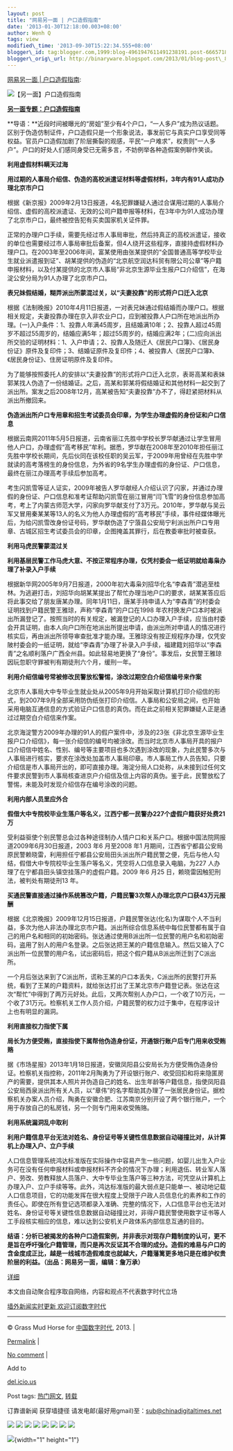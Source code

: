 ```yaml
--- 
layout: post 
title: "网易另一面 | 户口造假指南" 
date: '2013-01-30T12:18:00.003+08:00' 
author: Wenh Q
tags: view
modified\_time: '2013-09-30T15:22:34.555+08:00' 
blogger\_id: tag:blogger.com,1999:blog-4961947611491238191.post-6665718925250397830
blogger\_orig\_url: http://binaryware.blogspot.com/2013/01/blog-post\_8226.html
---
```

[网易另一面 |
户口造假指南](http://feedproxy.google.com/~r/chinagfwblog/~3/UxWoHFlUxlA/):

![【另一面】户口造假指南](http://img6.cache.netease.com/cnews/2013/1/29/201301290712451c358.jpg)

**[另一面专题：户口造假指南](http://view.163.com/special/reviews/hukou0129.html)**

**导语：**近段时间被曝光的“房姐”至少有4个户口，“一人多户”成为热议话题。区别于伪造仿制证件，户口造假只是一个形象说法，事发前它与真实户口享受同等权益。官员户口造假加剧了阶层撕裂的观感，平民“一户难求”，权贵则“一人多户”。户口的好处人们感同身受已无需多言，不妨例举各种造假案例聊作笑谈。

**利用虚假材料瞒天过海**

**用过期的人事局介绍信、伪造的高校派遣证材料等虚假材料，3年内有91人成功办理北京市户口**

根据《新京报》2009年2月13日报道，4名犯罪嫌疑人通过合谋用过期的人事局介绍信、虚假的高校派遣证、无效的公司户籍申报等材料，在3年中为91人成功办理了北京市户口，最终被控告犯有买卖国家机关证件罪。

正常的办理户口手续，需要先经过市人事局审批，然后持真正的高校派遣证，接收的单位也需要经过市人事局审批后备案，但4人绕开这些程序，直接持虚假材料办理户口。在2003年至2006年间，富某使用由张某提供的“全国普通高等学校毕业生就业派遣报到证”、胡某提供的伪造的“北京航空润达科贸有限公司公章”等户籍申报材料，以及付某提供的北京市人事局“非北京生源毕业生报户口介绍信”，在海淀公安分局为91人办理了北京市户口。

**表兄妹假结婚，糊弄派出所蒙混过关，以“夫妻投靠”的形式将户口迁入北京**

根据《法制晚报》2010年4月11日报道，一对表兄妹通过假结婚而办理户口。根据相关规定，夫妻投靠办理在京入非农业户口，应到被投靠人户口所在地派出所办理。(一)入户条件：1、投靠人年满45周岁，且结婚满10年；2、投靠人超过45周岁不超过55周岁的，结婚应满5年；超过55周岁的，结婚应满2年；(二)应向派出所交验的证明材料：1、入户申请；2、投靠人及随迁人《居民户口簿》、《居民身份证》原件及复印件；3、结婚证原件及复印件；4、被投靠人《居民户口簿》、《居民身份证》、住房证明原件及复印件。

为了能够按照委托人的安排以“夫妻投靠”的形式将户口迁入北京，表哥高某和表妹郭某找人伪造了一份结婚证。之后，高某和郭某将假结婚证和其他材料一起交到了派出所。案发之后2008年12月，高某被告知“夫妻投靠”办不了，得赶紧把材料从派出所撤回来。

**伪造派出所户口专用章和招生考试委员会印章，为学生办理虚假的身份证和户口信息**

根据云南网2011年5月5日报道，云南省丽江先胜中学校长罗华献通过让学生冒用他人户口，办理虚假“高考移民”牟利。据悉，罗华献在2008年至2010年担任丽江先胜中学校长期间，先后伙同在该校任职的吴云军，于2009年用曾经在先胜中学就读的高考落榜生的身份信息，为外省的9名学生办理虚假的身份证、户口信息，最终在丽江办理高考手续后参加高考。

考生闪凯雪等证人证实，2009年被告人罗华献经人介绍认识了闪家，并通过办理假的身份证、户口信息和准考证帮助闪凯雪在丽江冒用“闫飞雪”的身份信息参加高考，考上了内蒙古师范大学，闪家向罗华献支付了3万元。2010年，罗华献与吴云军又冒用秦某某等13人的名义为他人办理虚假的“高考移民”手续，事件经媒体曝光后，为给闪凯雪改身份证号码，罗华献伪造了宁蒗县公安局宁利派出所户口专用章、古城区招生考试委员会的印章，企图掩盖其罪行，后在教委审批时被查获。

**利用马虎民警蒙混过关**

**利用基层民警工作马虎大意、不按正常程序办理，仅凭村委会一纸证明就给毒枭办理了补录入户手续**

根据新华网2005年9月7日报道，2000年初大毒枭刘招华化名“李森青”潜逃至桂林。为逃避打击，刘招华向胡某某提出了帮忙办理当地户口的要求，胡某某答应后将此事交给了朋友唐某办理。同年1月11日，唐某手持申请人为“李森青”的村委会证明找到户籍民警王雅琼，声称“李森青”的户口在1998 年农村换发户口本时被派出所漏登记了。按照当时的有关规定，被漏登记的人口办理入户手续，应当由村委会开具证明，由本人向户口所在地派出所提出申请，由派出所对申请人的情况进行核实后，再由派出所领导审查批准才能办理。王雅琼没有按正规程序办理，仅凭安陂村委会的一纸证明，就给“李森青”办理了补录入户手续，福建籍刘招华以“李森青”之名顺利落户广西全州县。如此轻易地更换了“身份”。事发后，女民警王雅琼因玩忽职守罪被判有期徒刑六个月，缓刑一年。

**利用介绍信编号常被修改民警放松警惕，涂改过期空白介绍信编号来作案**

北京市人事局大中专毕业生就业处从2005年9月开始采取计算机打印介绍信的形式，到2007年9月全部采用防伪纸张打印介绍信。人事局和公安局之间，也开始采用电脑互通信息的方式验证户口信息的真伪。而在此之前相关犯罪嫌疑人正是通过过期空白介绍信来作案。

北京海淀警方2009年办理的91人的假户案件中，涉及的23张《非北京生源毕业生报户口介绍信》，每一张介绍信的编号均被涂改。而当时北京市人事局开具的报户口介绍信中姓名、性别、编号等主要项目也多次遇到涂改的现象，为此民警多次与人事局进行核实，要求在涂改处加盖市人事局印章。市人事局工作人员告知，只要介绍信是市人事局开出的，即可直接办理。海淀分局人口处称，从未接到过任何文件要求民警到市人事局核查进京户介绍信及信上内容的真伪。鉴于此，民警放松了警惕，未能及时发现介绍信存在编号涂改的问题。

**利用内部人员里应外合**

**假借大中专院校毕业生落户等名义，江西宁都一民警办227个虚假户籍获好处费21万**

受利益驱使个别民警总会过各种途径制办人情户口和关系户口。根据中国法院网报道2009年6月30日报道，2003 年6 月至2008 年1 月期间，江西省宁都县公安局原民警赖晓雷，利用担任宁都县公安局田头派出所户籍民警之便，先后与他人勾结，假借大中专院校毕业生落户等名义，凭空将人口信息录入电脑，为227 人办理了在宁都县田头镇空挂落户的虚假户籍。2009 年6 月25 日，赖晓雷因触犯刑法，被判处有期徒刑13 年。

**买通民警直接通过操作系统篡改户籍，户籍民警3次帮人办理北京户口获43万元报酬**

根据《北京晚报》2009年12月15日报道，户籍民警张达(化名)为谋取个人不当利益，多次为他人非法办理北京市户籍。派出所综合信息系统中每位民警都有属于自己的用户名和相同的初始密码。张达通过使用B派出所一位民警的用户名和初始密码，盗用了别人的用户名登录。之后张达把王某的户籍信息输入。然后又输入了C派出所一位民警的用户名，试出密码后，把这个假户籍从B派出所迁到了C派出所。

一个月后张达来到了C派出所，谎称王某的户口本丢失，C派出所的民警打开系统，看到了王某的户籍资料，就给张达打出了王某北京市户籍登记表。张达在这次“帮忙”中得到了两万元好处。此后，又两次帮别人办户口，一个收了10万元，一个收了31万元。检察机关工作人员介绍，户籍民警的权力过于集中，在程序设计上也有明显的漏洞。

**利用直接权力指使下属**

**局长为方便受贿，直接指使下属帮他伪造身份证，开通银行账户后专门用来收受贿赂**

据《市场星报》2013年1月18日报道，安徽凤阳县公安局长为方便受贿伪造身份证。检察机关指控称，2011年2月陶勇为了开设银行账户、收受回扣和将来隐匿房产的需要，提供其本人照片并伪造自己的姓名、出生年龄等户籍信息，指使凤阳县公安局西泉派出所有关人员，以“章伟”的名字帮助其办理了一张居民身份证。据检察机关办案人员介绍，陶勇在安徽合肥、江苏南京分别开设了两个银行账户，一个用于存放自己的私房钱，另一个则专门用来收受贿赂。

**利用系统漏洞乱中取利**

**利用户籍信息平台无法对姓名、身份证号等关键性信息数据自动碰撞比对，从计算机上办理入户、立户手续**

人口信息管理系统鸿达标准版在实际操作中容易产生一些问题，如婴儿出生入户业务可在没有任何申报材料或申报材料不齐全的情况下办理；利用退伍、转业军人落户、劳改、劳教释放人员落户、大中专毕业生落户等三种方法，可凭空从计算机上办理入户、立户手续等等。此外，鸿达标准版的最大弱点是只能单一、被动地记载人口信息项目，它的功能发挥在很大程度上受限于户政人员信息化的素养和工作的责任心。即使在所有登记选项都录入准确、完整的情况下，人口信息平台也无法对姓名、身份证号等关键性信息数据自动碰撞比对，非得户籍民警使用数字证书等人工手段核实相应的信息，难以达到公安机关户政体系内部信息互通的目的。

**结语：**分析已被揭发的各种户口造假案例，并非表示对现存户籍制度的认可，更不是旨在呼吁强化户籍管理，而只是再次反证其不合理的成分。造假的难易与户口的含金度成正比，越是一线城市造假难度也就越大，户籍藩篱更多地只是在维护权贵阶层的利益。**（出品：网易另一面，编辑：詹万承）**

[详细](http://news.163.com/%E5%88%86%E6%9E%90%E5%B7%B2%E8%A2%AB%E6%8F%AD%E5%8F%91%E7%9A%84%E5%90%84%E7%A7%8D%E6%88%B7%E5%8F%A3%E9%80%A0%E5%81%87%E6%A1%88%E4%BE%8B%EF%BC%8C%E5%B9%B6%E9%9D%9E%E8%A1%A8%E7%A4%BA%E5%AF%B9%E7%8E%B0%E5%AD%98%E6%88%B7%E7%B1%8D%E5%88%B6%E5%BA%A6%E7%9A%84%E8%AE%A4%E5%8F%AF%EF%BC%8C%E6%9B%B4%E4%B8%8D%E6%98%AF%E6%97%A8%E5%9C%A8%E5%91%BC%E5%90%81%E5%BC%BA%E5%8C%96%E6%88%B7%E7%B1%8D%E7%AE%A1%E7%90%86%EF%BC%8C%E8%80%8C%E5%8F%AA%E6%98%AF%E5%86%8D%E6%AC%A1%E5%8F%8D%E8%AF%81%E5%85%B6%E4%B8%8D%E5%90%88%E7%90%86%E7%9A%84%E6%88%90%E5%88%86%E3%80%82%E9%80%A0%E5%81%87%E7%9A%84%E9%9A%BE%E6%98%93%E4%B8%8E%E6%88%B7%E5%8F%A3%E7%9A%84%E5%90%AB%E9%87%91%E5%BA%A6%E6%88%90%E6%AD%A3%E6%AF%94%EF%BC%8C%E8%B6%8A%E6%98%AF%E4%B8%80%E7%BA%BF%E5%9F%8E%E5%B8%82%E9%80%A0%E5%81%87%E9%9A%BE%E5%BA%A6%E4%B9%9F%E5%B0%B1%E8%B6%8A%E5%A4%A7%EF%BC%8C%E6%88%B7%E7%B1%8D%E8%97%A9%E7%AF%B1%E6%9B%B4%E5%A4%9A%E5%9C%B0%E5%8F%AA%E6%98%AF%E5%9C%A8%E7%BB%B4%E6%8A%A4%E6%9D%83%E8%B4%B5%E9%98%B6%E5%B1%82%E7%9A%84%E5%88%A9%E7%9B%8A%E3%80%82)

本文由自动聚合程序取自网络，内容和观点不代表数字时代立场

[墙外新闻实时更新 欢迎订阅数字时代](http://eepurl.com/msuvD)




------------------------------------------------------------------------

© Grass Mud Horse for [中国数字时代](https://meilizhongguo.biz/chinese),
2013. |

[Permalink](https://meilizhongguo.biz/chinese/2013/01/%e3%80%90%e5%8f%a6%e4%b8%80%e9%9d%a2%e3%80%91%e6%88%b7%e5%8f%a3%e9%80%a0%e5%81%87%e6%8c%87%e5%8d%97/)
|

[No
comment](https://meilizhongguo.biz/chinese/2013/01/%e3%80%90%e5%8f%a6%e4%b8%80%e9%9d%a2%e3%80%91%e6%88%b7%e5%8f%a3%e9%80%a0%e5%81%87%e6%8c%87%e5%8d%97/#comments)
|

Add to

[del.icio.us](http://del.icio.us/post?url=https://meilizhongguo.biz/chinese/2013/01/%e3%80%90%e5%8f%a6%e4%b8%80%e9%9d%a2%e3%80%91%e6%88%b7%e5%8f%a3%e9%80%a0%e5%81%87%e6%8c%87%e5%8d%97/&title=%E7%BD%91%E6%98%93%E5%8F%A6%E4%B8%80%E9%9D%A2%20%7C%20%E6%88%B7%E5%8F%A3%E9%80%A0%E5%81%87%E6%8C%87%E5%8D%97)





Post tags:
[热门网文](https://meilizhongguo.biz/chinese/tag/%e7%83%ad%e9%97%a8%e7%bd%91%e6%96%87/?category=10466),
[转载](https://meilizhongguo.biz/chinese/tag/%e8%bd%ac%e8%bd%bd/?category=10466)



订靠谱新闻 获穿墙捷径
请发电邮(最好用gmail)至：sub@chinadigitaltimes.net





<div>

[![](http://feeds.feedburner.com/~ff/chinagfwblog?d=yIl2AUoC8zA)](http://feeds.feedburner.com/~ff/chinagfwblog?a=UxWoHFlUxlA:G9R8laUf_cc:yIl2AUoC8zA)
[![](http://feeds.feedburner.com/~ff/chinagfwblog?i=UxWoHFlUxlA:G9R8laUf_cc:-BTjWOF_DHI)](http://feeds.feedburner.com/~ff/chinagfwblog?a=UxWoHFlUxlA:G9R8laUf_cc:-BTjWOF_DHI)
[![](http://feeds.feedburner.com/~ff/chinagfwblog?i=UxWoHFlUxlA:G9R8laUf_cc:F7zBnMyn0Lo)](http://feeds.feedburner.com/~ff/chinagfwblog?a=UxWoHFlUxlA:G9R8laUf_cc:F7zBnMyn0Lo)
[![](http://feeds.feedburner.com/~ff/chinagfwblog?i=UxWoHFlUxlA:G9R8laUf_cc:V_sGLiPBpWU)](http://feeds.feedburner.com/~ff/chinagfwblog?a=UxWoHFlUxlA:G9R8laUf_cc:V_sGLiPBpWU)
[![](http://feeds.feedburner.com/~ff/chinagfwblog?d=qj6IDK7rITs)](http://feeds.feedburner.com/~ff/chinagfwblog?a=UxWoHFlUxlA:G9R8laUf_cc:qj6IDK7rITs)
[![](http://feeds.feedburner.com/~ff/chinagfwblog?d=l6gmwiTKsz0)](http://feeds.feedburner.com/~ff/chinagfwblog?a=UxWoHFlUxlA:G9R8laUf_cc:l6gmwiTKsz0)
[![](http://feeds.feedburner.com/~ff/chinagfwblog?i=UxWoHFlUxlA:G9R8laUf_cc:gIN9vFwOqvQ)](http://feeds.feedburner.com/~ff/chinagfwblog?a=UxWoHFlUxlA:G9R8laUf_cc:gIN9vFwOqvQ)
[![](http://feeds.feedburner.com/~ff/chinagfwblog?d=TzevzKxY174)](http://feeds.feedburner.com/~ff/chinagfwblog?a=UxWoHFlUxlA:G9R8laUf_cc:TzevzKxY174)

</div>

![](http://feeds.feedburner.com/~r/chinagfwblog/~4/UxWoHFlUxlA){width="1"
height="1"}
